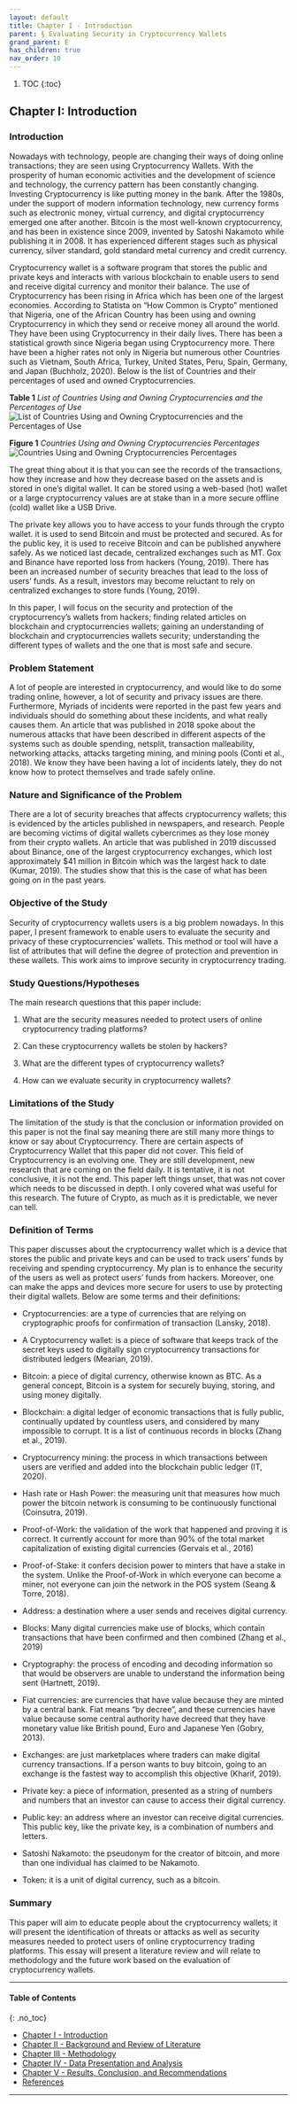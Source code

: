 ```yaml
---
layout: default
title: Chapter I - Introduction
parent: § Evaluating Security in Cryptocurrency Wallets  
grand_parent: E 
has_children: true
nav_order: 10
---
```

<style>
.dont-break-out {
  /* These are technically the same, but use both */
  overflow-wrap: break-word;
  word-wrap: break-word;

  -ms-word-break: break-all;
  /* This is the dangerous one in WebKit, as it breaks things wherever */
  word-break: break-all;
  /* Instead use this non-standard one: */
  word-break: break-word;
}

.youtube-container {
    position: relative;
    width: 100%;
    height: 0;
    padding-bottom: 56.25%;
}
.youtube-video {
    position: absolute;
    top: 0;
    left: 0;
    width: 100%;
    height: 100%;
}

</style>

<div class="dont-break-out" markdown="1">

1. TOC
{:toc}

## Chapter I: Introduction

### Introduction
Nowadays with technology, people are changing their ways of doing online transactions; they are seen using Cryptocurrency Wallets. With the prosperity of human economic activities and the development of science and technology, the currency pattern has been constantly changing. Investing Cryptocurrency is like putting money in the bank. After the 1980s, under the support of modern information technology, new currency forms such as electronic money, virtual currency, and digital cryptocurrency emerged one after another. Bitcoin is the most well-known cryptocurrency, and has been in existence since 2009, invented by Satoshi Nakamoto while publishing it in 2008. It has experienced different stages such as physical currency, silver standard, gold standard metal currency and credit currency.

Cryptocurrency wallet is a software program that stores the public and private keys and interacts with various blockchain to enable users to send and receive digital currency and monitor their balance. The use of Cryptocurrency has been rising in Africa which has been one of the largest economies. According to Statista on “How Common is Crypto” mentioned that Nigeria, one of the African Country has been using and owning Cryptocurrency in which they send or receive money all around the world. They have been using Cryptocurrency in their daily lives. There has been a statistical growth since Nigeria began using Cryptocurrency more. There have been a higher rates not only in Nigeria but numerous other Countries such as Vietnam, South Africa, Turkey, United States, Peru, Spain, Germany, and Japan (Buchholz, 2020). Below is the list of Countries and their percentages of used and owned Cryptocurrencies.

**Table 1**
*List of Countries Using and Owning Cryptocurrencies and the Percentages of Use*
![List of Countries Using and Owning Cryptocurrencies and the Percentages of Use](https://statics.bsafes.com/images/papers/evaluating-security-in-cryptocurrency-wallets-table-1.png)


**Figure 1**
*Countries Using and Owning Cryptocurrencies Percentages*
![Countries Using and Owning Cryptocurrencies Percentages](https://statics.bsafes.com/images/papers/evaluating-security-in-cryptocurrency-wallets-fig-1.png)

The great thing about it is that you can see the records of the transactions, how they increase and how they decrease based on the assets and is stored in one’s digital wallet. It can be stored using a web-based (hot) wallet or a large cryptocurrency values are at stake than in a more secure offline (cold) wallet like a USB Drive.

The private key allows you to have access to your funds through the crypto wallet. it is used to send Bitcoin and must be protected and secured. As for the public key, it is used to receive Bitcoin and can be published anywhere safely. As we noticed last decade, centralized exchanges such as MT. Gox and Binance have reported loss from hackers (Young, 2019). There has been an increased number of security breaches that lead to the loss of users’ funds. As a result, investors may become reluctant to rely on centralized exchanges to store funds (Young, 2019).

In this paper, I will focus on the security and protection of the cryptocurrency’s wallets from hackers; finding related articles on blockchain and cryptocurrencies wallets; gaining an understanding of blockchain and cryptocurrencies wallets security; understanding the different types of wallets and the one that is most safe and secure.

### Problem Statement
A lot of people are interested in cryptocurrency, and would like to do some trading online, however, a lot of security and privacy issues are there. Furthermore, Myriads of incidents were reported in the past few years and individuals should do something about these incidents, and what really causes them. An article that was published in 2018 spoke about the numerous attacks that have been described in different aspects of the systems such as double spending, netsplit, transaction malleability, networking attacks, attacks targeting mining, and mining pools (Conti et al., 2018). We know they have been having a lot of incidents lately, they do not know how to protect themselves and trade safely online.

### Nature and Significance of the Problem
There are a lot of security breaches that affects cryptocurrency wallets; this is evidenced by the articles published in newspapers, and research. People are becoming victims of digital wallets cybercrimes as they lose money from their crypto wallets. An article that was published in 2019 discussed about Binance, one of the largest cryptocurrency exchanges, which lost approximately $41 million in Bitcoin which was the largest hack to date (Kumar, 2019). The studies show that this is the case of what has been going on in the past years.

### Objective of the Study
Security of cryptocurrency wallets users is a big problem nowadays. In this paper, I present framework to enable users to evaluate the security and privacy of these cryptocurrencies’ wallets. This method or tool will have a list of attributes that will define the degree of protection and prevention in these wallets. This work aims to improve security in cryptocurrency trading.

### Study Questions/Hypotheses
The main research questions that this paper include: 

1. What are the security measures needed to protect users of online cryptocurrency trading platforms? 

2. Can these cryptocurrency wallets be stolen by hackers?

3. What are the different types of cryptocurrency wallets? 

4. How can we evaluate security in cryptocurrency wallets?

### Limitations of the Study
The limitation of the study is that the conclusion or information provided on this paper is not the final say meaning there are still many more things to know or say about Cryptocurrency. There are certain aspects of Cryptocurrency Wallet that this paper did not cover. This field of Cryptocurrency is an evolving one. They are still development, new research that are coming on the field daily. It is tentative, it is not conclusive, it is not the end. This paper left things unset, that was not cover which needs to be discussed in depth. I only covered what was useful for this research. The future of Crypto, as much as it is predictable, we never can tell.

### Definition of Terms
This paper discusses about the cryptocurrency wallet which is a device that stores the public and private keys and can be used to track users’ funds by receiving and spending cryptocurrency. My plan is to enhance the security of the users as well as protect users’ funds from hackers. Moreover, one can make the apps and devices more secure for users to use by protecting their digital wallets. Below are some terms and their definitions:

- Cryptocurrencies: are a type of currencies that are relying on cryptographic proofs for confirmation of transaction (Lansky, 2018).

- A Cryptocurrency wallet: is a piece of software that keeps track of the secret keys used to digitally sign cryptocurrency transactions for distributed ledgers (Mearian, 2019). 

- Bitcoin: a piece of digital currency, otherwise known as BTC. As a general concept, Bitcoin is a system for securely buying, storing, and using money digitally. 

- Blockchain: a digital ledger of economic transactions that is fully public, continually updated by countless users, and considered by many impossible to corrupt. It is a list of continuous records in blocks (Zhang et al., 2019). 

- Cryptocurrency mining: the process in which transactions between users are verified and added into the blockchain public ledger (IT, 2020). 

- Hash rate or Hash Power: the measuring unit that measures how much power the bitcoin network is consuming to be continuously functional (Coinsutra, 2019). 

- Proof-of-Work: the validation of the work that happened and proving it is correct. It currently account for more than 90% of the total market capitalization of existing digital currencies (Gervais et al., 2016)

- Proof-of-Stake: it confers decision power to minters that have a stake in the system. Unlike the Proof-of-Work in which everyone can become a miner, not everyone can join the network in the POS system (Seang & Torre, 2018). 

- Address: a destination where a user sends and receives digital currency. 

- Blocks: Many digital currencies make use of blocks, which contain transactions that have been confirmed and then combined (Zhang et al., 2019)

- Cryptography: the process of encoding and decoding information so that would be observers are unable to understand the information being sent (Hartnett, 2019). 

- Fiat currencies: are currencies that have value because they are minted by a central bank. Fiat means “by decree”, and these currencies have value because some central authority have decreed that they have monetary value like British pound, Euro and Japanese Yen (Gobry, 2013). 

- Exchanges: are just marketplaces where traders can make digital currency transactions. If a person wants to buy bitcoin, going to an exchange is the fastest way to accomplish this objective (Kharif, 2019). 

- Private key: a piece of information, presented as a string of numbers and numbers that an investor can cause to access their digital currency. 

- Public key: an address where an investor can receive digital currencies. This public key, like the private key, is a combination of numbers and letters. 

- Satoshi Nakamoto: the pseudonym for the creator of bitcoin, and more than one individual has claimed to be Nakamoto.

- Token: it is a unit of digital currency, such as a bitcoin.

### Summary
This paper will aim to educate people about the cryptocurrency wallets; it will present the identification of threats or attacks as well as security measures needed to protect users of online cryptocurrency trading platforms. This essay will present a literature review and will relate to methodology and the future work based on the evaluation of cryptocurrency wallets.

***

#### Table of Contents
{: .no_toc}

<ul><li> <a href="/docs/cryptocurrency/evaluating-security-in-cryptocurrency-wallets-1/">Chapter I - Introduction</a></li><li> <a href="/docs/cryptocurrency/evaluating-security-in-cryptocurrency-wallets-2/">Chapter II - Background and Review of Literature</a></li><li> <a href="/docs/cryptocurrency/evaluating-security-in-cryptocurrency-wallets-3/">Chapter III - Methodology</a></li><li> <a href="/docs/cryptocurrency/evaluating-security-in-cryptocurrency-wallets-4/">Chapter IV - Data Presentation and Analysis</a></li><li> <a href="/docs/cryptocurrency/evaluating-security-in-cryptocurrency-wallets-5/">Chapter V - Results, Conclusion, and Recommendations</a></li><li> <a href="/docs/cryptocurrency/evaluating-security-in-cryptocurrency-wallets-6/">References</a></li></ul>

***

</div>
